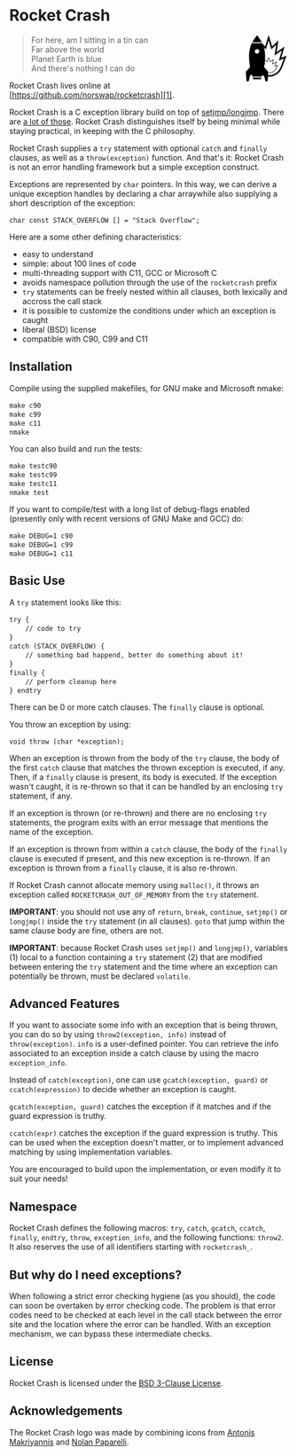 # Rocket Crash

<img src="https://raw.githubusercontent.com/norswap/rocketcrash/master/rocketcrash.png" align="right"/>

> For here, am I sitting in a tin can  
> Far above the world  
> Planet Earth is blue  
> And there's nothing I can do 

Rocket Crash lives online at [https://github.com/norswap/rocketcrash][1].

[1]: https://github.com/norswap/rocketcrash

Rocket Crash is a C exception library build on top of
[setjmp/longjmp][setjmp.h]. There are [a lot of those][c_exception_libs]. Rocket
Crash distinguishes itself by being minimal while staying practical, in keeping
with the C philosophy.

Rocket Crash supplies a `try` statement with optional `catch` and `finally`
clauses, as well as a `throw(exception)` function. And that's it: Rocket Crash
is not an error handling framework but a simple exception construct.

Exceptions are represented by `char` pointers. In this way, we can derive a
unique exception handles by declaring a char arraywhile also supplying a short
description of the exception:

    char const STACK_OVERFLOW [] = "Stack Overflow";

Here are a some other defining characteristics:

- easy to understand
- simple: about 100 lines of code
- multi-threading support with C11, GCC or Microsoft C
- avoids namespace pollution through the use of the `rocketcrash` prefix
- `try` statements can be freely nested within all clauses, both lexically and
  accross the call stack
- it is possible to customize the conditions under which an exception is caught
- liberal (BSD) license
- compatible with C90, C99 and C11

[setjmp.h]: pubs.opengroup.org/onlinepubs/9699919799/basedefs/setjmp.h.html
[c_exception_libs]: https://code.google.com/p/exceptions4c/wiki/alternatives

## Installation

Compile using the supplied makefiles, for GNU make and Microsoft nmake:

    make c90
    make c99
    make c11
    nmake

You can also build and run the tests:

    make testc90
    make testc99
    make testc11
    nmake test

If you want to compile/test with a long list of debug-flags enabled
(presently only with recent versions of GNU Make and GCC) do:

    make DEBUG=1 c90
    make DEBUG=1 c99
    make DEBUG=1 c11

## Basic Use

A `try` statement looks like this:

    try {
        // code to try
    }
    catch (STACK_OVERFLOW) {
        // something bad happend, better do something about it!
    }
    finally {
        // perform cleanup here
    } endtry

There can be 0 or more catch clauses. The `finally` clause is optional.

You throw an exception by using:

    void throw (char *exception);

When an exception is thrown from the body of the `try` clause, the body of the
first `catch` clause that matches the thrown exception is executed, if
any. Then, if a `finally` clause is present, its body is executed. If the
exception wasn't caught, it is re-thrown so that it can be handled by an
enclosing `try` statement, if any.

If an exception is thrown (or re-thrown) and there are no enclosing `try`
statements, the program exits with an error message that mentions the name of
the exception.

If an exception is thrown from within a `catch` clause, the body of the
`finally` clause is executed if present, and this new exception is re-thrown. If
an exception is thrown from a `finally` clause, it is also re-thrown.

If Rocket Crash cannot allocate memory using `malloc()`, it throws an exception
called `ROCKETCRASH_OUT_OF_MEMORY` from the `try` statement.

__IMPORTANT__: you should not use any of `return`, `break`, `continue`,
`setjmp()` or `longjmp()` inside the `try` statement (in all clauses). `goto`
that jump within the same clause body are fine, others are not.

__IMPORTANT__: because Rocket Crash uses `setjmp()` and `longjmp()`, variables
(1) local to a function containing a `try` statement (2) that are modified
between entering the `try` statement and the time where an exception can
potentially be thrown, must be declared `volatile`.

## Advanced Features

If you want to associate some info with an exception that is being thrown, you
can do so by using `throw2(exception, info)` instead of `throw(exception)`.
`info` is a user-defined pointer. You can retrieve the info associated to an
exception inside a catch clause by using the macro `exception_info`.

Instead of `catch(exception)`, one can use `gcatch(exception, guard)` or
`ccatch(expression)` to decide whether an exception is caught.

`gcatch(exception, guard)` catches the exception if it matches and if the guard
expression is truthy.

`ccatch(expr)` catches the exception if the guard expression is truthy. This can
be used when the exception doesn't matter, or to implement advanced matching by
using implementation variables.

You are encouraged to build upon the implementation, or even modify it to suit
your needs!

## Namespace

Rocket Crash defines the following macros: `try`, `catch`, `gcatch`, `ccatch`,
`finally`, `endtry`, `throw`, `exception_info`, and the following functions:
`throw2`. It also reserves the use of all identifiers starting with
`rocketcrash_`.

## But why do I need exceptions?

When following a strict error checking hygiene (as you should), the code can
soon be overtaken by error checking code. The problem is that error codes need
to be checked at each level in the call stack between the error site and the
location where the error can be handled. With an exception mechanism, we can
bypass these intermediate checks.

## License

Rocket Crash is licensed under the [BSD 3-Clause License][bsd].

[bsd]: http://opensource.org/licenses/BSD-3-Clause

## Acknowledgements

The Rocket Crash logo was made by combining icons from
[Antonis Makriyannis][rocket_icon] and [Nolan Paparelli][crash_icon].

[rocket_icon]: http://thenounproject.com/term/rocket/1758/
[crash_icon]: http://thenounproject.com/term/fire/35234/
